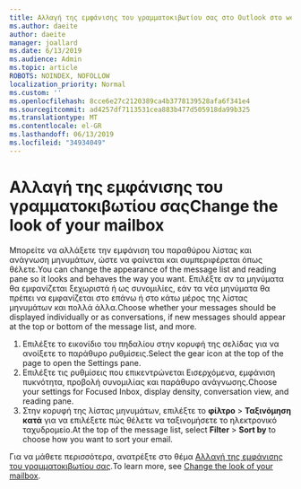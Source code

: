 ```yaml
---
title: Αλλαγή της εμφάνισης του γραμματοκιβωτίου σας στο Outlook στο web
ms.author: daeite
author: daeite
manager: joallard
ms.date: 6/13/2019
ms.audience: Admin
ms.topic: article
ROBOTS: NOINDEX, NOFOLLOW
localization_priority: Normal
ms.custom: ''
ms.openlocfilehash: 8cce6e27c2120389ca4b3778139528afa6f341e4
ms.sourcegitcommit: ad4257df7113531cea883b477d505918da99b325
ms.translationtype: MT
ms.contentlocale: el-GR
ms.lasthandoff: 06/13/2019
ms.locfileid: "34934049"
---
```

# <a name="change-the-look-of-your-mailbox"></a><span data-ttu-id="578ea-102">Αλλαγή της εμφάνισης του γραμματοκιβωτίου σας</span><span class="sxs-lookup"><span data-stu-id="578ea-102">Change the look of your mailbox</span></span>

<span data-ttu-id="578ea-103">Μπορείτε να αλλάξετε την εμφάνιση του παραθύρου λίστας και ανάγνωση μηνυμάτων, ώστε να φαίνεται και συμπεριφέρεται όπως θέλετε.</span><span class="sxs-lookup"><span data-stu-id="578ea-103">You can change the appearance of the message list and reading pane so it looks and behaves the way you want.</span></span> <span data-ttu-id="578ea-104">Επιλέξτε αν τα μηνύματα θα εμφανίζεται ξεχωριστά ή ως συνομιλίες, εάν τα νέα μηνύματα θα πρέπει να εμφανίζεται στο επάνω ή στο κάτω μέρος της λίστας μηνυμάτων και πολλά άλλα.</span><span class="sxs-lookup"><span data-stu-id="578ea-104">Choose whether your messages should be displayed individually or as conversations, if new messages should appear at the top or bottom of the message list, and more.</span></span>

1. <span data-ttu-id="578ea-105">Επιλέξτε το εικονίδιο του πηδαλίου στην κορυφή της σελίδας για να ανοίξετε το παράθυρο ρυθμίσεις.</span><span class="sxs-lookup"><span data-stu-id="578ea-105">Select the gear icon at the top of the page to open the Settings pane.</span></span>
1. <span data-ttu-id="578ea-106">Επιλέξτε τις ρυθμίσεις που επικεντρώνεται Εισερχόμενα, εμφάνιση πυκνότητα, προβολή συνομιλίας και παράθυρο ανάγνωσης.</span><span class="sxs-lookup"><span data-stu-id="578ea-106">Choose your settings for Focused Inbox, display density, conversation view, and reading pane.</span></span>
1. <span data-ttu-id="578ea-107">Στην κορυφή της λίστας μηνυμάτων, επιλέξτε το **φίλτρο** > **Ταξινόμηση κατά** για να επιλέξετε πώς θέλετε να ταξινομήσετε το ηλεκτρονικό ταχυδρομείο.</span><span class="sxs-lookup"><span data-stu-id="578ea-107">At the top of the message list, select **Filter** > **Sort by** to choose how you want to sort your email.</span></span>

<span data-ttu-id="578ea-108">Για να μάθετε περισσότερα, ανατρέξτε στο θέμα [Αλλαγή της εμφάνισης του γραμματοκιβωτίου σας](https://support.office.com/article/b41c2ecb-f23c-42b3-b7f8-659646d5e58c).</span><span class="sxs-lookup"><span data-stu-id="578ea-108">To learn more, see [Change the look of your mailbox](https://support.office.com/article/b41c2ecb-f23c-42b3-b7f8-659646d5e58c).</span></span>